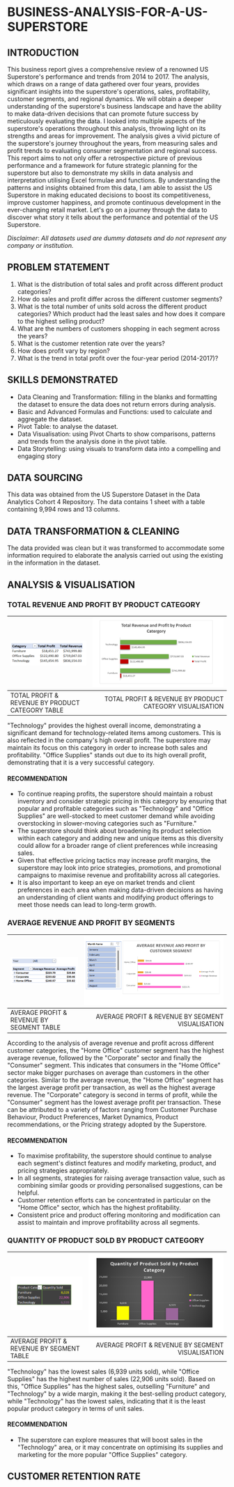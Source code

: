 # BUSINESS-ANALYSIS-FOR-A-US-SUPERSTORE

## INTRODUCTION
This business report gives a comprehensive review of a renowned US Superstore's performance and trends from 2014 to 2017. The analysis, which draws on a range of data gathered over four years, provides significant insights into the superstore's operations, sales, profitability, customer segments, and regional dynamics. We will obtain a deeper understanding of the superstore's business landscape and have the ability to make data-driven decisions that can promote future success by meticulously evaluating the data.
I looked into multiple aspects of the superstore's operations throughout this analysis, throwing light on its strengths and areas for improvement. The analysis gives a vivid picture of the superstore's journey throughout the years, from measuring sales and profit trends to evaluating consumer segmentation and regional success.
This report aims to not only offer a retrospective picture of previous performance and a framework for future strategic planning for the superstore but also to demonstrate my skills in data analysis and interpretation utilising Excel formulae and functions. By understanding the patterns and insights obtained from this data, I am able to assist the US Superstore in making educated decisions to boost its competitiveness, improve customer happiness, and promote continuous development in the ever-changing retail market.
Let's go on a journey through the data to discover what story it tells about the performance and potential of the US Superstore.

*_Disclaimer_*: _All datasets used are dummy datasets and do not represent any company or institution._

## PROBLEM STATEMENT

1.	What is the distribution of total sales and profit across different product categories?
2.	How do sales and profit differ across the different customer segments?
3.	What is the total number of units sold across the different product categories? Which product had the least sales and how does it compare to the highest selling product?
4.	What are the numbers of customers shopping in each segment across the years?
5.	What is the customer retention rate over the years?
6.	How does profit vary by region?
7.	What is the trend in total profit over the four-year period (2014-2017)?

## SKILLS DEMONSTRATED
- Data Cleaning and Transformation: filling in the blanks and formatting the dataset to ensure the data does not return errors during analysis.
- Basic and Advanced Formulas and Functions: used to calculate and aggregate the dataset.
- Pivot Table: to analyse the dataset.
- Data Visualisation: using Pivot Charts to show comparisons, patterns and trends from the analysis done in the pivot table.
- Data Storytelling: using visuals to transform data into a compelling and engaging story 

## DATA SOURCING
This data was obtained from the US Superstore Dataset in the Data Analytics Cohort 4 Repository. The data contains 1 sheet with a table containing 9,994 rows and 13 columns.

## DATA TRANSFORMATION & CLEANING

The data provided was clean but it was transformed to accommodate some information required to elaborate the analysis carried out using the existing in the information in the dataset.

## ANALYSIS & VISUALISATION

### TOTAL REVENUE AND PROFIT BY PRODUCT CATEGORY

![](Profit_Sales_Product_Table.png)                         |![](Profit_Sales_Product_Visual.png)
:-----------------------------------------------------------|---------------------------------------------------------------:
TOTAL PROFIT & REVENUE BY PRODUCT CATEGORY TABLE            |        TOTAL PROFIT & REVENUE BY PRODUCT CATEGORY VISUALISATION

"Technology" provides the highest overall income, demonstrating a significant demand for technology-related items among customers. This is also reflected in the company's high overall profit. The superstore may maintain its focus on this category in order to increase both sales and profitability. "Office Supplies" stands out due to its high overall profit, demonstrating that it is a very successful category.

#### RECOMMENDATION
- To continue reaping profits, the superstore should maintain a robust inventory and consider strategic pricing in this category by ensuring that popular and profitable categories such as "Technology" and "Office Supplies" are well-stocked to meet customer demand while avoiding overstocking in slower-moving categories such as "Furniture." 
- The superstore should think about broadening its product selection within each category and adding new and unique items as this diversity could allow for a broader range of client preferences while increasing sales. 
- Given that effective pricing tactics may increase profit margins, the superstore may look into price strategies, promotions, and promotional campaigns to maximise revenue and profitability across all categories.
- It is also important to keep an eye on market trends and client preferences in each area when making data-driven decisions as having an understanding of client wants and modifying product offerings to meet those needs can lead to long-term growth.

### AVERAGE REVENUE AND PROFIT BY SEGMENTS

![](Average_Profit_Sales_Segment_Table.png)                 |![](Average_Profit_Sales_Segment_Visual.png)
:-----------------------------------------------------------|---------------------------------------------------------------:
AVERAGE PROFIT & REVENUE BY SEGMENT TABLE                   |        AVERAGE PROFIT & REVENUE BY SEGMENT VISUALISATION

According to the analysis of average revenue and profit across different customer categories, the  "Home Office" customer segment has the highest average revenue, followed by the "Corporate" sector and finally the "Consumer" segment. This indicates that consumers in the "Home Office" sector make bigger purchases on average than customers in the other categories. Similar to the average revenue, the "Home Office" segment has the largest average profit per transaction, as well as the highest average revenue. The "Corporate" category is second in terms of profit, while the "Consumer" segment has the lowest average profit per transaction. These can be attributed to a variety of factors ranging from Customer Purchase Behaviour, Product Preferences, Market Dynamics, Product recommendations, or the Pricing strategy adopted by the Superstore.

#### RECOMMENDATION

- To maximise profitability, the superstore should continue to analyse each segment's distinct features and modify marketing, product, and pricing strategies appropriately.
- In all segments, strategies for raising average transaction value, such as combining similar goods or providing personalised suggestions, can be helpful.
- Customer retention efforts can be concentrated in particular on the "Home Office" sector, which has the highest profitability.
- Consistent price and product offering monitoring and modification can assist to maintain and improve profitability across all segments.

### QUANTITY OF PRODUCT SOLD BY PRODUCT CATEGORY

![](Product_Quantity_table.png)                             |![](Product_Quantity_Visual.png)
:-----------------------------------------------------------|---------------------------------------------------------------:
AVERAGE PROFIT & REVENUE BY SEGMENT TABLE                   |        AVERAGE PROFIT & REVENUE BY SEGMENT VISUALISATION


"Technology" has the lowest sales (6,939 units sold), while "Office Supplies" has the highest number of sales (22,906 units sold). Based on this, "Office Supplies" has the highest sales, outselling "Furniture" and "Technology" by a wide margin, making it the best-selling product category, while "Technology" has the lowest sales, indicating that it is the least popular product category in terms of unit sales.

#### RECOMMENDATION

- The superstore can explore measures that will boost sales in the "Technology" area, or it may concentrate on optimising its supplies and marketing for the more popular "Office Supplies" category.

## CUSTOMER RETENTION RATE

